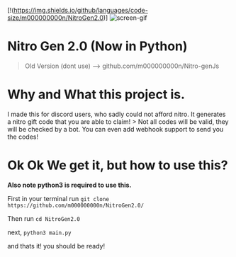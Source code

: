 [!(https://img.shields.io/github/languages/code-size/m000000000n/NitroGen2.0)]
![screen-gif](https://img.shields.io/github/languages/code-size/m000000000n/NitroGen2.0)
# Nitro Gen 2.0 (Now in Python)
> Old Version (dont use) --> github.com/m000000000n/Nitro-genJs

# Why and What this project is.
I made this for discord users, who sadly could not afford nitro.
It generates a nitro gift code that you are able to claim! > Not all codes will be valid, they will be checked by a bot.
You can even add webhook support to send you the codes!

# Ok Ok We get it, but how to use this?


**Also note python3 is required to use this.**

First in your terminal run `git clone https://github.com/m000000000n/NitroGen2.0/`



Then run `cd NitroGen2.0`


next, ` python3 main.py `


and thats it! you should be ready! 

